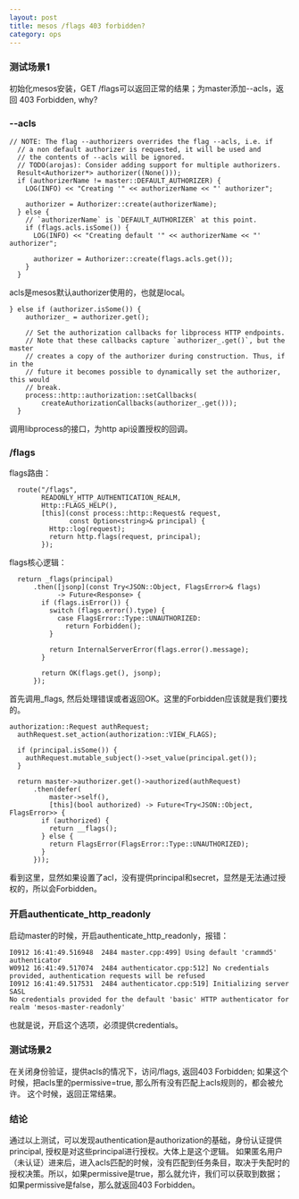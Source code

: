 ```yaml
---
layout: post
title: mesos /flags 403 forbidden?
category: ops 
---
```


### 测试场景1
初始化mesos安装，GET /flags可以返回正常的结果；为master添加--acls，返回 403 Forbidden, why?

### --acls

```
// NOTE: The flag --authorizers overrides the flag --acls, i.e. if
  // a non default authorizer is requested, it will be used and
  // the contents of --acls will be ignored.
  // TODO(arojas): Consider adding support for multiple authorizers.
  Result<Authorizer*> authorizer((None()));
  if (authorizerName != master::DEFAULT_AUTHORIZER) {
    LOG(INFO) << "Creating '" << authorizerName << "' authorizer";

    authorizer = Authorizer::create(authorizerName);
  } else {
    // `authorizerName` is `DEFAULT_AUTHORIZER` at this point.
    if (flags.acls.isSome()) {
      LOG(INFO) << "Creating default '" << authorizerName << "' authorizer";

      authorizer = Authorizer::create(flags.acls.get());
    }
  }
```
acls是mesos默认authorizer使用的，也就是local。

```
} else if (authorizer.isSome()) {
    authorizer_ = authorizer.get();

    // Set the authorization callbacks for libprocess HTTP endpoints.
    // Note that these callbacks capture `authorizer_.get()`, but the master
    // creates a copy of the authorizer during construction. Thus, if in the
    // future it becomes possible to dynamically set the authorizer, this would
    // break.
    process::http::authorization::setCallbacks(
        createAuthorizationCallbacks(authorizer_.get()));
  }
```
调用libprocess的接口，为http api设置授权的回调。

### /flags
flags路由：
```
  route("/flags",
        READONLY_HTTP_AUTHENTICATION_REALM,
        Http::FLAGS_HELP(),
        [this](const process::http::Request& request,
               const Option<string>& principal) {
          Http::log(request);
          return http.flags(request, principal);
        });
```
flags核心逻辑：

```
  return _flags(principal)
      .then([jsonp](const Try<JSON::Object, FlagsError>& flags)
            -> Future<Response> {
        if (flags.isError()) {
          switch (flags.error().type) {
            case FlagsError::Type::UNAUTHORIZED:
              return Forbidden();
          }

          return InternalServerError(flags.error().message);
        }

        return OK(flags.get(), jsonp);
      });
```
首先调用_flags, 然后处理错误或者返回OK。这里的Forbidden应该就是我们要找的。

```
authorization::Request authRequest;
  authRequest.set_action(authorization::VIEW_FLAGS);

  if (principal.isSome()) {
    authRequest.mutable_subject()->set_value(principal.get());
  }

  return master->authorizer.get()->authorized(authRequest)
      .then(defer(
          master->self(),
          [this](bool authorized) -> Future<Try<JSON::Object, FlagsError>> {
        if (authorized) {
          return __flags();
        } else {
          return FlagsError(FlagsError::Type::UNAUTHORIZED);
        }
      }));
```
看到这里，显然如果设置了acl，没有提供principal和secret，显然是无法通过授权的，所以会Forbidden。

### 开启authenticate_http_readonly
启动master的时候，开启authenticate_http_readonly，报错：

```
I0912 16:41:49.516948  2484 master.cpp:499] Using default 'crammd5' authenticator
W0912 16:41:49.517074  2484 authenticator.cpp:512] No credentials provided, authentication requests will be refused
I0912 16:41:49.517531  2484 authenticator.cpp:519] Initializing server SASL
No credentials provided for the default 'basic' HTTP authenticator for realm 'mesos-master-readonly'
```
也就是说，开启这个选项，必须提供credentials。

### 测试场景2
在关闭身份验证，提供acls的情况下，访问/flags, 返回403 Forbidden; 如果这个时候，把acls里的permissive=true, 那么所有没有匹配上acls规则的，都会被允许。
这个时候，返回正常结果。

### 结论
通过以上测试，可以发现authentication是authorization的基础，身份认证提供principal, 授权是对这些principal进行授权。大体上是这个逻辑。
如果匿名用户（未认证）进来后，进入acls匹配的时候，没有匹配到任务条目，取决于失配时的授权决策。所以，如果permissive是true，那么就允许，我们可以获取到数据；
如果permissive是false，那么就返回403 Forbidden。


